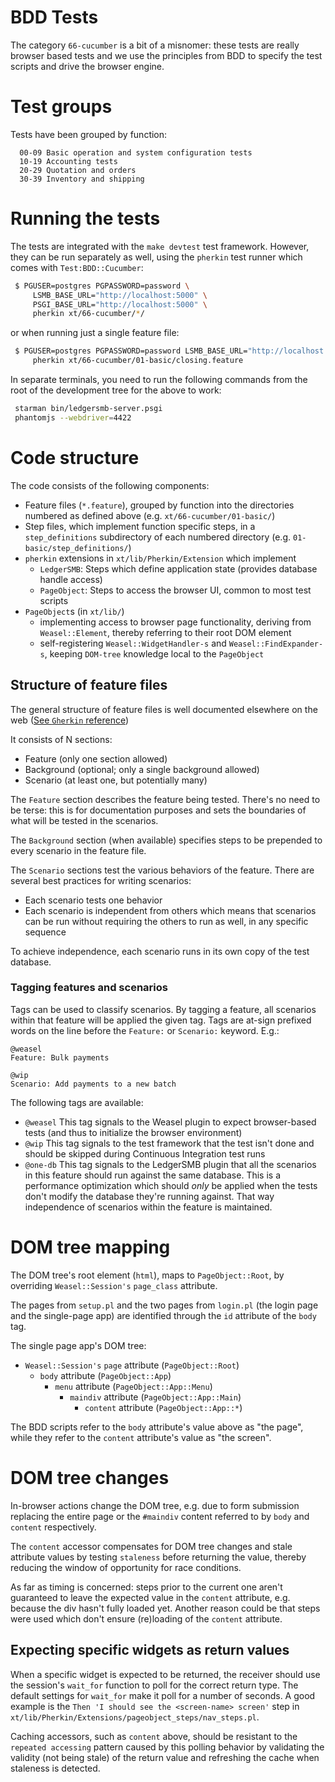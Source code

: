
# BDD Tests

The category `66-cucumber` is a bit of a misnomer: these tests are
really browser based tests and we use the principles from BDD to
specify the test scripts and drive the browser engine.

# Test groups

Tests have been grouped by function:

```plain
  00-09 Basic operation and system configuration tests
  10-19 Accounting tests
  20-29 Quotation and orders
  30-39 Inventory and shipping
```

# Running the tests

The tests are integrated with the `make devtest` test framework. However,
they can be run separately as well, using the `pherkin` test runner
which comes with `Test:BDD::Cucumber`:

```sh
 $ PGUSER=postgres PGPASSWORD=password \
     LSMB_BASE_URL="http://localhost:5000" \
     PSGI_BASE_URL="http://localhost:5000" \
     pherkin xt/66-cucumber/*/
```

or when running just a single feature file:

```sh
 $ PGUSER=postgres PGPASSWORD=password LSMB_BASE_URL="http://localhost:5000" \
     pherkin xt/66-cucumber/01-basic/closing.feature
```

In separate terminals, you need to run the following commands from the
root of the development tree for the above to work:

```sh
 starman bin/ledgersmb-server.psgi
 phantomjs --webdriver=4422
```

# Code structure

The code consists of the following components:

* Feature files (`*.feature`), grouped by function into the directories
  numbered as defined above (e.g. `xt/66-cucumber/01-basic/`)
* Step files, which implement function specific steps, in a
  `step_definitions` subdirectory of each numbered directory
   (e.g. `01-basic/step_definitions/`)
* `pherkin` extensions in `xt/lib/Pherkin/Extension` which implement
  * `LedgerSMB`: Steps which define application state (provides
     database handle access)
  * `PageObject`: Steps to access the browser UI, common to most
     test scripts
* `PageObject`s (in `xt/lib/`)
  * implementing access to browser page functionality, deriving from
    `Weasel::Element`, thereby referring to their root DOM element
  * self-registering `Weasel::WidgetHandler-s` and `Weasel::FindExpander-s`,
     keeping `DOM-tree` knowledge local to the `PageObject`

## Structure of feature files

The general structure of feature files is well documented elsewhere on
the web ([See `Gherkin` reference](https://cucumber.io/docs/gherkin/reference/))

It consists of N sections:

* Feature (only one section allowed)
* Background (optional; only a single background allowed)
* Scenario (at least one, but potentially many)

The `Feature` section describes the feature being tested. There's no need
to be terse: this is for documentation purposes and sets the boundaries
of what will be tested in the scenarios.

The `Background` section (when available) specifies steps to be prepended
to every scenario in the feature file.

The `Scenario` sections test the various behaviors of the feature. There
are several best practices for writing scenarios:

* Each scenario tests one behavior
* Each scenario is independent from others
   which means that scenarios can be run without requiring
   the others to run as well, in any specific sequence

To achieve independence, each scenario runs in its own copy of the
test database.

### Tagging features and scenarios

Tags can be used to classify scenarios. By tagging a feature, all
scenarios within that feature will be applied the given tag. Tags
are at-sign prefixed words on the line before the `Feature:` or
`Scenario:` keyword. E.g.:

```plain
@weasel
Feature: Bulk payments

@wip
Scenario: Add payments to a new batch
```

The following tags are available:

* `@weasel`
   This tag signals to the Weasel plugin to expect browser-based
   tests (and thus to initialize the browser environment)
* `@wip`
   This tag signals to the test framework that the test isn't done
   and should be skipped during Continuous Integration test runs
* `@one-db`
   This tag signals to the LedgerSMB plugin that all the scenarios
   in this feature should run against the same database. This is a
   performance optimization which should *only* be applied when the
   tests don't modify the database they're running against. That way
   independence of scenarios within the feature is maintained.

# DOM tree mapping

The DOM tree's root element (`html`), maps to `PageObject::Root`, by
overriding `Weasel::Session's` `page_class` attribute.

The pages from `setup.pl` and the two pages from `login.pl` (the login page
and the single-page app) are identified through the `id` attribute of the
`body` tag.

The single page app's DOM tree:

* `Weasel::Session's` `page` attribute (`PageObject::Root`)
  * `body` attribute (`PageObject::App`)
    * `menu` attribute (`PageObject::App::Menu`)
      * `maindiv` attribute (`PageObject::App::Main`)
        * `content` attribute (`PageObject::App::*`)

The BDD scripts refer to the `body` attribute's value above as
"the page", while they refer to the `content` attribute's value as
"the screen".

# DOM tree changes

In-browser actions change the DOM tree, e.g. due to form submission
replacing the entire page or the `#maindiv` content referred to
by `body` and `content` respectively.

The `content` accessor compensates for DOM tree changes and stale
attribute values by testing `staleness` before returning the value,
thereby reducing the window of opportunity for race conditions.

As far as timing is concerned: steps prior to the current one aren't
guaranteed to leave the expected value in the `content` attribute,
e.g. because the div hasn't fully loaded yet. Another reason could be
that steps were used which don't ensure (re)loading of the `content`
attribute.

## Expecting specific widgets as return values

When a specific widget is expected to be returned, the receiver should
use the session's `wait_for` function to poll for the correct return
type. The default settings for `wait_for` make it poll for a number of
seconds.  A good example is the `Then 'I should see the <screen-name>
screen'` step in `xt/lib/Pherkin/Extensions/pageobject_steps/nav_steps.pl`.

Caching accessors, such as `content` above, should be resistant to the
`repeated accessing` pattern caused by this polling behavior by validating
the validity (not being stale) of the return value and refreshing the
cache when staleness is detected.
